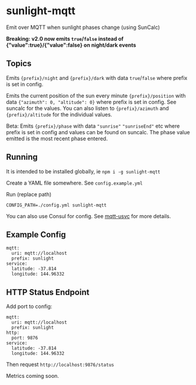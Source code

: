 # sunlight-mqtt

Emit over MQTT when sunlight phases change (using SunCalc)

**Breaking: v2.0 now emits `true`/`false` instead of {"value":true}/{"value":false} on night/dark events**

## Topics

Emits `{prefix}/night` and `{prefix}/dark` with data `true`/`false` where prefix is set in config.

Emits the current position of the sun every minute `{prefix}/position` with data `{"azimuth": 0, "altitude": 0}` where prefix is set in config. See suncalc for the values. You can also listen to `{prefix}/azimuth` and `{prefix}/altitude` for the individual values.

Beta: Emits `{prefix}/phase` with data `"sunrise"` `"sunriseEnd"` etc where prefix is set in config and values can be found on suncalc. The phase value emitted is the most recent phase entered.

## Running

It is intended to be installed globally, ie `npm i -g sunlight-mqtt`

Create a YAML file somewhere. See `config.example.yml`

Run (replace path)

```
CONFIG_PATH=./config.yml sunlight-mqtt
```

You can also use Consul for config. See [mqtt-usvc](https://www.npmjs.com/package/mqtt-usvc) for more details.

## Example Config

```
mqtt:
  uri: mqtt://localhost
  prefix: sunlight
service:
  latitude: -37.814
  longitude: 144.96332
```

## HTTP Status Endpoint

Add port to config:

```
mqtt:
  uri: mqtt://localhost
  prefix: sunlight
http:
  port: 9876
service:
  latitude: -37.814
  longitude: 144.96332
```

Then request `http://localhost:9876/status`

Metrics coming soon.
